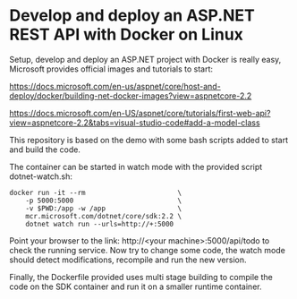 # Develop and deploy an ASP.NET REST API with Docker on Linux

Setup, develop and deploy an ASP.NET project with Docker is really easy, Microsoft provides official images and tutorials to start:

https://docs.microsoft.com/en-us/aspnet/core/host-and-deploy/docker/building-net-docker-images?view=aspnetcore-2.2

https://docs.microsoft.com/en-US/aspnet/core/tutorials/first-web-api?view=aspnetcore-2.2&tabs=visual-studio-code#add-a-model-class

This repository is based on the demo with some bash scripts added to start and build the code.

The container can be started in watch mode with the provided script dotnet-watch.sh:

```
docker run -it --rm                       \
    -p 5000:5000                          \
    -v $PWD:/app -w /app                  \
    mcr.microsoft.com/dotnet/core/sdk:2.2 \
    dotnet watch run --urls=http://+:5000
```

Point your browser to the link:  http://\<your machine\>:5000/api/todo to check the running service.   Now try to change some code, the watch mode should detect modifications, recompile and run the new version.

Finally, the Dockerfile provided uses multi stage building to compile the code on the SDK container and run it on a smaller runtime container.
